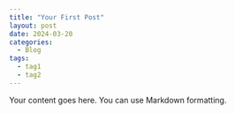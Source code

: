 ```yaml
---
title: "Your First Post"
layout: post
date: 2024-03-20
categories:
  - Blog
tags:
  - tag1
  - tag2
---
```


Your content goes here. You can use Markdown formatting.
